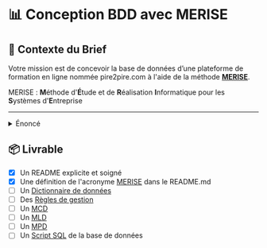 # 📊 Conception BDD avec MERISE
## 📝 Contexte du Brief

Votre mission est de concevoir la base de données d’une plateforme de formation en ligne nommée pire2pire.com à l'aide de la méthode [**MERISE**](#merise).

<a id="merise"></a>
MERISE : **M**éthode d'**É**tude et de **R**éalisation **I**nformatique pour les **S**ystèmes d'**E**ntreprise

---

<details><summary>Énoncé</summary>
Les formations sont organisés en modules.

Chaque module est caractérisé par un numéro de module sous forme de Semantic Versionning, un intitulé, un objectif pédagogique, un contenu (textes, images et vidéos), une durée en heures, un ou plusieurs tags et un auteur.

Un module peut faire partie d'une ou plusieurs formations, comme par exemple un pire module "Commandes de base Git" pourrait faire partie d'une pire formation "Frontend Javascript" et "DevOps", voir  plus.

Un module peut contenir un texte et/ou une image et/ou une vidéo.

Les apprenants peuvent s'inscrire à une ou plusieurs formations, ils peuvent choisir de ne pas suivre certains des modules s'ils possèdent déjà, par exemple, les compétences. Autrement dit, ils peuvent arbitrairement valider les modules de leur choix en un clic.

Chaque apprenant est évalué pour chaque module et possède un état de fin de module (OK / KO).

Une formation est considérée comme terminée lorsque tous les modules ont été validés.

Chaque apprenant est caractérisé par un numéro d’inscription unique, un nom, un prénom, une adresse et une date de naissance.
​
Un formateurs est auteur d'un module pour une formation donnée, chaque formateur est caractérisé par un code, un nom, un prénom.
</details>

## 📦 Livrable
- [X] Un README explicite et soigné
- [X] Une définition de l'acronyme [MERISE](#merise) dans le README.md
- [ ] Un [Dictionnaire de données](dictionnaire_de_donnees.md)
- [ ] Des [Règles de gestion](regles_de_gestion.md)
- [ ] Un [MCD](mcd.md)
- [ ] Un [MLD](mld.md)
- [ ] Un [MPD](mpd.md)
- [ ] Un [Script SQL](script_sql.md) de la base de données
